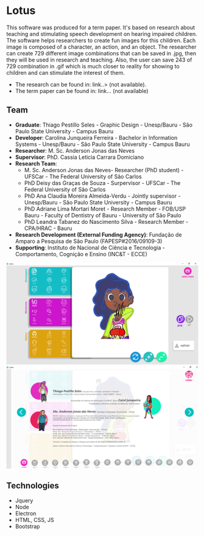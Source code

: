 # Lotus
This software was produced for a term paper. It's based on research about teaching and stimulating speech development on hearing impaired children. The software helps researchers to create fun images for this children. Each image is composed of a character, an action, and an object. The researcher can create 729 different image combinations that can be saved in .jpg, then they will be used in research and teaching. Also, the user can save 243 of 729 combination in .gif which is much closer to reality for showing to children and can stimulate the interest of them.

* The research can be found in: link..> (not available).
* The term paper can be found in: link... (not available)

## Team
* **Graduate**: Thiago Pestillo Seles - Graphic Design - Unesp/Bauru -  São Paulo State University - Campus Bauru
* **Developer**: Carolina Junqueira Ferreira - Bachelor in Information Systems - Unesp/Bauru -  São Paulo State University - Campus Bauru
* **Researcher**: M. Sc. Anderson Jonas das Neves
* **Supervisor**: PhD. Cassia Leticia Carrara Domiciano 
* **Research Team**:
  * M. Sc. Anderson Jonas das Neves- Researcher (PhD student) - UFSCar - The Federal University of São Carlos
  * PhD Deisy das Graças de Souza - Surpervisor - UFSCar - The Federal University of São Carlos
  * PhD Ana Claudia Moreira Almeida-Verdu - Jointly supervisor - Unesp/Bauru -  São Paulo State University - Campus Bauru
  * PhD Adriane Lima Mortari Moret - Research Member  - FOB/USP Bauru - Faculty of Dentistry of Bauru - University of São Paulo
  * PhD Leandra Tabanez do Nascimento Silva - Research Member - CPA/HRAC - Bauru
* **Research Development (External Funding Agency)**: Fundação de Amparo a Pesquisa de São Paulo (FAPESP#2016/09109-3)
* **Supporting**: Instituto de Nacional de Ciência e Tecnologia - Comportamento, Cognição e Ensino (INC&T - ECCE)

![inicial](https://github.com/caroljunq/Lotus/blob/master/img/examples/main_page.png "Tela inicial")
![instrucoes](https://github.com/caroljunq/Lotus/blob/master/img/examples/instruction.png "Tela de instruções")

## Technologies
* Jquery
* Node
* Electron
* HTML, CSS, JS
* Bootstrap

